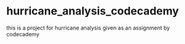 # hurricane_analysis_codecademy
 this is a project for hurricane analysis given as an assignment by codecademy
